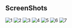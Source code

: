 ## ScreenShots
![1](https://github.com/RP20/shipt-githubAPI/blob/master/screenshots/localhost-8100-(iPhone%206%20Plus).png?raw=true)
![2](https://github.com/RP20/shipt-githubAPI/blob/master/screenshots/localhost-8100-(iPhone%206%20Plus)%20(1).png?raw=true)
![3](https://github.com/RP20/shipt-githubAPI/blob/master/screenshots/localhost-8100-(iPhone%206%20Plus)%20(2).png?raw=true)
![4](https://github.com/RP20/shipt-githubAPI/blob/master/screenshots/localhost-8100-(iPhone%206%20Plus)%20(3).png?raw=true)
![5](https://github.com/RP20/shipt-githubAPI/blob/master/screenshots/localhost-8100-(iPhone%206%20Plus)%20(4).png?raw=true)
![6](https://github.com/RP20/shipt-githubAPI/blob/master/screenshots/localhost-8100-(iPhone%206%20Plus)%20(5).png?raw=true)
![7](https://github.com/RP20/shipt-githubAPI/blob/master/screenshots/localhost-8100-(iPhone%206%20Plus)%20(6).png?raw=true)
